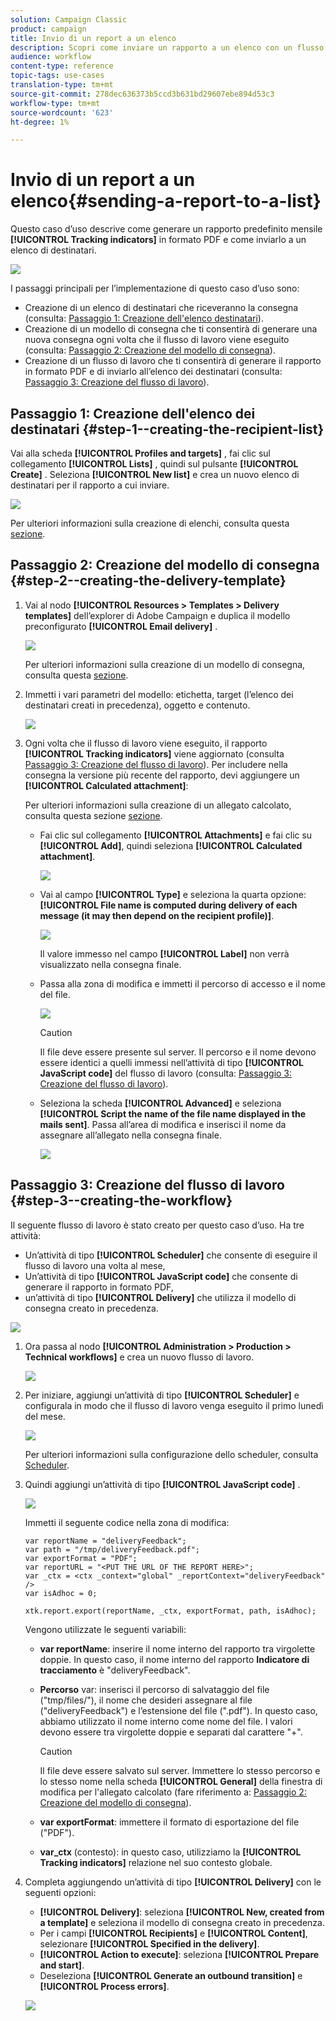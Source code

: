 ```yaml
---
solution: Campaign Classic
product: campaign
title: Invio di un report a un elenco
description: Scopri come inviare un rapporto a un elenco con un flusso di lavoro
audience: workflow
content-type: reference
topic-tags: use-cases
translation-type: tm+mt
source-git-commit: 278dec636373b5ccd3b631bd29607ebe894d53c3
workflow-type: tm+mt
source-wordcount: '623'
ht-degree: 1%

---
```



# Invio di un report a un elenco{#sending-a-report-to-a-list}

Questo caso d’uso descrive come generare un rapporto predefinito mensile **[!UICONTROL Tracking indicators]** in formato PDF e come inviarlo a un elenco di destinatari.

![](assets/use_case_report_intro.png)

I passaggi principali per l’implementazione di questo caso d’uso sono:

* Creazione di un elenco di destinatari che riceveranno la consegna (consulta: [Passaggio 1: Creazione dell&#39;elenco destinatari](#step-1--creating-the-recipient-list)).
* Creazione di un modello di consegna che ti consentirà di generare una nuova consegna ogni volta che il flusso di lavoro viene eseguito (consulta: [Passaggio 2: Creazione del modello di consegna](#step-2--creating-the-delivery-template)).
* Creazione di un flusso di lavoro che ti consentirà di generare il rapporto in formato PDF e di inviarlo all’elenco dei destinatari (consulta: [Passaggio 3: Creazione del flusso di lavoro](#step-3--creating-the-workflow)).

## Passaggio 1: Creazione dell&#39;elenco dei destinatari {#step-1--creating-the-recipient-list}

Vai alla scheda **[!UICONTROL Profiles and targets]** , fai clic sul collegamento **[!UICONTROL Lists]** , quindi sul pulsante **[!UICONTROL Create]** . Seleziona **[!UICONTROL New list]** e crea un nuovo elenco di destinatari per il rapporto a cui inviare.

![](assets/use_case_report_1.png)

Per ulteriori informazioni sulla creazione di elenchi, consulta questa [sezione](../../platform/using/creating-and-managing-lists.md).

## Passaggio 2: Creazione del modello di consegna {#step-2--creating-the-delivery-template}

1. Vai al nodo **[!UICONTROL Resources > Templates > Delivery templates]** dell’explorer di Adobe Campaign e duplica il modello preconfigurato **[!UICONTROL Email delivery]** .

   ![](assets/use_case_report_2.png)

   Per ulteriori informazioni sulla creazione di un modello di consegna, consulta questa [sezione](../../delivery/using/about-templates.md).

1. Immetti i vari parametri del modello: etichetta, target (l’elenco dei destinatari creati in precedenza), oggetto e contenuto.

   ![](assets/use_case_report_3.png)

1. Ogni volta che il flusso di lavoro viene eseguito, il rapporto **[!UICONTROL Tracking indicators]** viene aggiornato (consulta [Passaggio 3: Creazione del flusso di lavoro](#step-3--creating-the-workflow)). Per includere nella consegna la versione più recente del rapporto, devi aggiungere un **[!UICONTROL Calculated attachment]**:

   Per ulteriori informazioni sulla creazione di un allegato calcolato, consulta questa sezione [sezione](../../delivery/using/attaching-files.md#creating-a-calculated-attachment).

   * Fai clic sul collegamento **[!UICONTROL Attachments]** e fai clic su **[!UICONTROL Add]**, quindi seleziona **[!UICONTROL Calculated attachment]**.

      ![](assets/use_case_report_4.png)

   * Vai al campo **[!UICONTROL Type]** e seleziona la quarta opzione: **[!UICONTROL File name is computed during delivery of each message (it may then depend on the recipient profile)]**.

      ![](assets/use_case_report_5.png)

      Il valore immesso nel campo **[!UICONTROL Label]** non verrà visualizzato nella consegna finale.

   * Passa alla zona di modifica e immetti il percorso di accesso e il nome del file.

      ![](assets/use_case_report_6.png)

      >[!CAUTION]
      >
      >Il file deve essere presente sul server. Il percorso e il nome devono essere identici a quelli immessi nell’attività di tipo **[!UICONTROL JavaScript code]** del flusso di lavoro (consulta: [Passaggio 3: Creazione del flusso di lavoro](#step-3--creating-the-workflow)).

   * Seleziona la scheda **[!UICONTROL Advanced]** e seleziona **[!UICONTROL Script the name of the file name displayed in the mails sent]**. Passa all’area di modifica e inserisci il nome da assegnare all’allegato nella consegna finale.

      ![](assets/use_case_report_6bis.png)

## Passaggio 3: Creazione del flusso di lavoro {#step-3--creating-the-workflow}

Il seguente flusso di lavoro è stato creato per questo caso d’uso. Ha tre attività:

* Un’attività di tipo **[!UICONTROL Scheduler]** che consente di eseguire il flusso di lavoro una volta al mese,
* Un’attività di tipo **[!UICONTROL JavaScript code]** che consente di generare il rapporto in formato PDF,
* un’attività di tipo **[!UICONTROL Delivery]** che utilizza il modello di consegna creato in precedenza.

![](assets/use_case_report_8.png)

1. Ora passa al nodo **[!UICONTROL Administration > Production > Technical workflows]** e crea un nuovo flusso di lavoro.

   ![](assets/use_case_report_7.png)

1. Per iniziare, aggiungi un’attività di tipo **[!UICONTROL Scheduler]** e configurala in modo che il flusso di lavoro venga eseguito il primo lunedì del mese.

   ![](assets/use_case_report_9.png)

   Per ulteriori informazioni sulla configurazione dello scheduler, consulta [Scheduler](../../workflow/using/scheduler.md).

1. Quindi aggiungi un’attività di tipo **[!UICONTROL JavaScript code]** .

   ![](assets/use_case_report_10.png)

   Immetti il seguente codice nella zona di modifica:

   ```
   var reportName = "deliveryFeedback";
   var path = "/tmp/deliveryFeedback.pdf";
   var exportFormat = "PDF";
   var reportURL = "<PUT THE URL OF THE REPORT HERE>";
   var _ctx = <ctx _context="global" _reportContext="deliveryFeedback" />
   var isAdhoc = 0;
   
   xtk.report.export(reportName, _ctx, exportFormat, path, isAdhoc);
   ```

   Vengono utilizzate le seguenti variabili:

   * **var reportName**: inserire il nome interno del rapporto tra virgolette doppie. In questo caso, il nome interno del rapporto **Indicatore di tracciamento** è &quot;deliveryFeedback&quot;.
   * **Percorso** var: inserisci il percorso di salvataggio del file (&quot;tmp/files/&quot;), il nome che desideri assegnare al file (&quot;deliveryFeedback&quot;) e l’estensione del file (&quot;.pdf&quot;). In questo caso, abbiamo utilizzato il nome interno come nome del file. I valori devono essere tra virgolette doppie e separati dal carattere &quot;+&quot;.

      >[!CAUTION]
      >
      >Il file deve essere salvato sul server. Immettere lo stesso percorso e lo stesso nome nella scheda **[!UICONTROL General]** della finestra di modifica per l&#39;allegato calcolato (fare riferimento a: [Passaggio 2: Creazione del modello di consegna](#step-2--creating-the-delivery-template)).

   * **var exportFormat**: immettere il formato di esportazione del file (&quot;PDF&quot;).
   * **var_ctx**  (contesto): in questo caso, utilizziamo la  **[!UICONTROL Tracking indicators]** relazione nel suo contesto globale.

1. Completa aggiungendo un’attività di tipo **[!UICONTROL Delivery]** con le seguenti opzioni:

   * **[!UICONTROL Delivery]**: seleziona  **[!UICONTROL New, created from a template]** e seleziona il modello di consegna creato in precedenza.
   * Per i campi **[!UICONTROL Recipients]** e **[!UICONTROL Content]**, selezionare **[!UICONTROL Specified in the delivery]**.
   * **[!UICONTROL Action to execute]**: seleziona  **[!UICONTROL Prepare and start]**.
   * Deseleziona **[!UICONTROL Generate an outbound transition]** e **[!UICONTROL Process errors]**.

   ![](assets/use_case_report_11.png)

